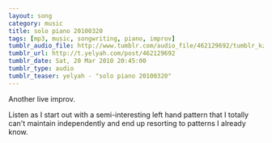 ```yaml
---
layout: song
category: music
title: solo piano 20100320
tags: [mp3, music, songwriting, piano, improv]
tumblr_audio_file: http://www.tumblr.com/audio_file/462129692/tumblr_kzlzj08xpu1qzo4ep
tumblr_url: http://t.yelyah.com/post/462129692
tumblr_date: Sat, 20 Mar 2010 20:45:00
tumblr_type: audio
tumblr_teaser: yelyah - "solo piano 20100320"
---
```

Another live improv.

Listen as I start out with a semi-interesting left hand pattern that I totally can't maintain independently and end up resorting to patterns I already know.
